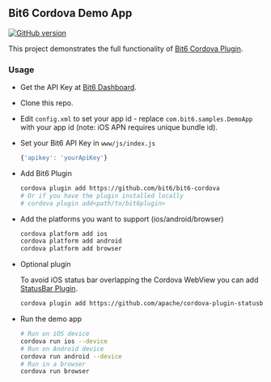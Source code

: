 Bit6 Cordova Demo App
---------------------
[![GitHub version](https://badge.fury.io/gh/bit6%2Fbit6-cordova.svg)](https://github.com/bit6/bit6-cordova-demo)

This project demonstrates the full functionality of [Bit6 Cordova Plugin](https://github.com/bit6/bit6-cordova).

### Usage
* Get the API Key at [Bit6 Dashboard](https://dashboard.bit6.com).
* Clone this repo.
* Edit `config.xml` to set your app id - replace `com.bit6.samples.DemoApp` with your app id
  (note: iOS APN requires unique bundle id).
* Set your Bit6 API Key in `www/js/index.js`
  ```js
  {'apikey': 'yourApiKey'}
  ```

* Add Bit6 Plugin
  ```bash
  cordova plugin add https://github.com/bit6/bit6-cordova
  # Or if you have the plugin installed locally
  # cordova plugin add<path/to/bit6plugin>
  ```
* Add the platforms you want to support (ios/android/browser)
  ```bash
  cordova platform add ios
  cordova platform add android
  cordova platform add browser
  ```

* Optional plugin

  To avoid iOS status bar overlapping the Cordova WebView you can add [StatusBar Plugin](https://github.com/apache/cordova-plugin-statusbar).
  ```bash
  cordova plugin add https://github.com/apache/cordova-plugin-statusbar
  ```

* Run the demo app
  ```bash
  # Run on iOS device
  cordova run ios --device
  # Run on Android device
  cordova run android --device
  # Run in a browser
  cordova run browser
  ```
